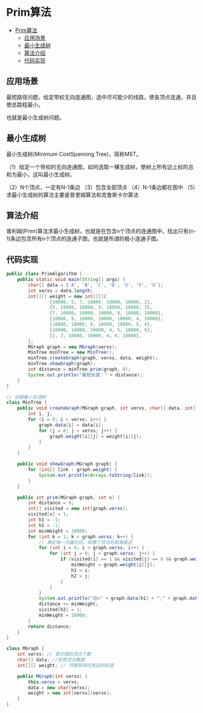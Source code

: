 # Prim算法

- [Prim算法](#prim算法)
  - [应用场景](#应用场景)
  - [最小生成树](#最小生成树)
  - [算法介绍](#算法介绍)
  - [代码实现](#代码实现)

## 应用场景

最短路径问题，给定带权无向连通图，选中尽可能少的线路，使各顶点连通，并且使总路程最小。

也就是最小生成树问题。

## 最小生成树

最小生成树(Minimum CostSpanning Tree)，简称MST。

（1）给定一个带权的无向连通图，如何选取一棵生成树，使树上所有边上权的总和为最小，这叫最小生成树。

（2）N个顶点，一定有N-1条边
（3）包含全部顶点
（4）N-1条边都在图中
（5）求最小生成树的算法主要是普里姆算法和克鲁斯卡尔算法

## 算法介绍

普利姆(Prim)算法求最小生成树，也就是在包含n个顶点的连通图中，找出只有(n-1)条边包含所有n个顶点的连通子图，也就是所谓的极小连通子图。

## 代码实现

```java
public class PrimAlgorithm {
    public static void main(String[] args) {
        char[] data = {'A', 'B', 'C', 'D', 'E', 'F', 'G'};
        int verxs = data.length;
        int[][] weight = new int[][]{
                {10000, 5, 7, 10000, 10000, 10000, 2},
                {5, 10000, 10000, 9, 10000, 10000, 3},
                {7, 10000, 10000, 10000, 8, 10000, 10000},
                {10000, 9, 10000, 10000, 10000, 4, 10000},
                {10000, 10000, 8, 10000, 10000, 5, 4},
                {10000, 10000, 10000, 4, 5, 10000, 6},
                {2, 3, 10000, 10000, 4, 6, 10000},
        };
        MGraph graph = new MGraph(verxs);
        MinTree minTree = new MinTree();
        minTree.createGraph(graph, verxs, data, weight);
        minTree.showGraph(graph);
        int distance = minTree.prim(graph, 0);
        System.out.println("最短长度：" + distance);
    }
}

// 创建最小生成树
class MinTree {
    public void createGraph(MGraph graph, int verxs, char[] data, int[][] weight) {
        int i, j;
        for (i = 0; i < verxs; i++) {
            graph.data[i] = data[i];
            for (j = 0; j < verxs; j++) {
                graph.weight[i][j] = weight[i][j];
            }
        }
    }

    public void showGraph(MGraph graph) {
        for (int[] link : graph.weight) {
            System.out.println(Arrays.toString(link));
        }
    }

    public int prim(MGraph graph, int v) {
        int distance = 0;
        int[] visited = new int[graph.verxs];
        visited[v] = 1;
        int h1 = -1;
        int h2 = -1;
        int minWeight = 10000;
        for (int k = 1; k < graph.verxs; k++) {
            // 确定每一次遍历后，和哪个顶点的距离最近
            for (int i = 0; i < graph.verxs; i++) {
                for (int j = 0; j < graph.verxs; j++) {
                    if (visited[i] == 1 && visited[j] == 0 && graph.weight[i][j] < minWeight) {
                        minWeight = graph.weight[i][j];
                        h1 = i;
                        h2 = j;
                    }
                }
            }
            System.out.println("边<" + graph.data[h1] + "," + graph.data[h2] + "> 权值：" + minWeight);
            distance += minWeight;
            visited[h2] = 1;
            minWeight = 10000;
        }
        return distance;
    }
}

class MGraph {
    int verxs; // 表示图的顶点个数
    char[] data; //存放顶点数据
    int[][] weight; // 邻接矩阵存放边的权值

    public MGraph(int verxs) {
        this.verxs = verxs;
        data = new char[verxs];
        weight = new int[verxs][verxs];
    }
}
```